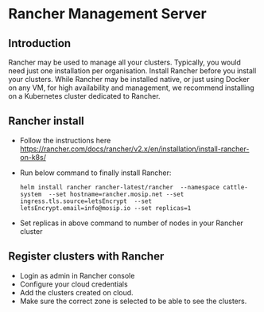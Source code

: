 # Rancher Management Server 

## Introduction
Rancher may be used to manage all your clusters.  Typically, you would need just one installation per organisation. 
Install Rancher before you install your clusters.  While Rancher may be installed native, or just using Docker on any VM, for high availability and management, we recommend installing on a Kubernetes cluster dedicated to Rancher.  

## Rancher install
* Follow the instructions here
https://rancher.com/docs/rancher/v2.x/en/installation/install-rancher-on-k8s/

* Run below command to finally install Rancher:
    ```
    helm install rancher rancher-latest/rancher  --namespace cattle-system  --set hostname=rancher.mosip.net --set ingress.tls.source=letsEncrypt  --set letsEncrypt.email=info@mosip.io --set replicas=1
    ```
* Set replicas in above command to number of nodes in your Rancher cluster

## Register clusters with Rancher
* Login as admin in Rancher console 
* Configure your cloud credentials
* Add the clusters created on cloud.  
* Make sure the correct zone is selected to be able to see the clusters.

  
